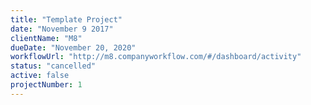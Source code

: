 ```yaml
---
title: "Template Project"
date: "November 9 2017"
clientName: "M8"
dueDate: "November 20, 2020"
workflowUrl: "http://m8.companyworkflow.com/#/dashboard/activity"
status: "cancelled"
active: false
projectNumber: 1
---
```


